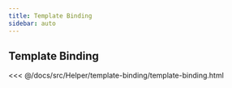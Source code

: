 ```yaml
---
title: Template Binding
sidebar: auto
---
```


## Template Binding
<<< @/docs/src/Helper/template-binding/template-binding.html
